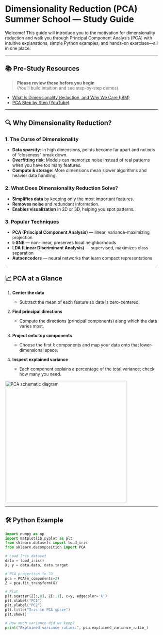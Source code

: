 # Dimensionality Reduction (PCA) Summer School — Study Guide

Welcome! This guide will introduce you to the motivation for dimensionality reduction and walk you through Principal Component Analysis (PCA) with intuitive explanations, simple Python examples, and hands-on exercises—all in one place.

---

## 📚 Pre-Study Resources

> **Please review these before you begin**  
> (You’ll build intuition and see step-by-step demos)

- [What is Dimensionality Reduction, and Why We Care (IBM)](https://www.ibm.com/think/topics/dimensionality-reduction)  
- [PCA Step by Step (YouTube)](https://www.youtube.com/watch?v=FgakZw6K1QQ&t=5s)  

---

## 🔍 Why Dimensionality Reduction?

### 1. The Curse of Dimensionality  
- **Data sparsity**: In high dimensions, points become far apart and notions of “closeness” break down.  
- **Overfitting risk**: Models can memorize noise instead of real patterns when you have too many features.  
- **Compute & storage**: More dimensions mean slower algorithms and heavier data handling.

### 2. What Does Dimensionality Reduction Solve?  
- **Simplifies data** by keeping only the most important features.  
- **Removes noise** and redundant information.  
- **Enables visualization** in 2D or 3D, helping you spot patterns.

### 3. Popular Techniques  
- **PCA (Principal Component Analysis)** — linear, variance-maximizing projection  
- **t-SNE** — non-linear, preserves local neighborhoods  
- **LDA (Linear Discriminant Analysis)** — supervised, maximizes class separation  
- **Autoencoders** — neural networks that learn compact representations  

---

## 📈 PCA at a Glance

1. **Center the data**  
   - Subtract the mean of each feature so data is zero-centered.

2. **Find principal directions**  
   - Compute the directions (principal components) along which the data varies most.

3. **Project onto top components**  
   - Choose the first *k* components and map your data onto that lower-dimensional space.

4. **Inspect explained variance**  
   - Each component explains a percentage of the total variance; check how many you need.

<img src="images/pca_schematic.png" alt="PCA schematic diagram" width="400"/>

---

## 🛠️ Python Example

```python
import numpy as np
import matplotlib.pyplot as plt
from sklearn.datasets import load_iris
from sklearn.decomposition import PCA

# Load Iris dataset
data = load_iris()
X, y = data.data, data.target

# PCA projection to 2D
pca = PCA(n_components=2)
Z = pca.fit_transform(X)

# Plot
plt.scatter(Z[:,0], Z[:,1], c=y, edgecolor='k')
plt.xlabel("PC1")
plt.ylabel("PC2")
plt.title("Iris in PCA space")
plt.show()

# How much variance did we keep?
print("Explained variance ratios:", pca.explained_variance_ratio_)

